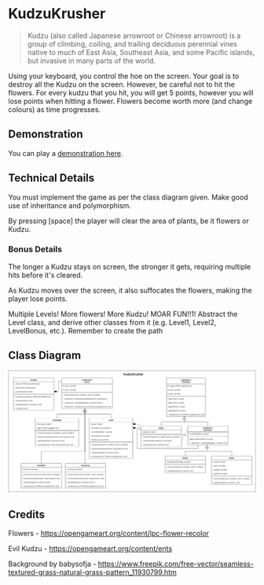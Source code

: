 # KudzuKrusher
> Kudzu (also called Japanese arrowroot or Chinese arrowroot) is a group of climbing, coiling, and trailing deciduous perennial vines native to much of East Asia, Southeast Asia, and some Pacific islands, but invasive in many parts of the world. 

Using your keyboard, you control the hoe on the screen. Your goal is to destroy all the Kudzu on the screen. However, be careful not to hit the flowers. For every kudzu that you hit, you will get 5 points, however you will lose points when hitting a flower. Flowers become worth more (and change colours) as time progresses.

## Demonstration

You can play a [demonstration here](https://hz-hbo-ict.github.io/ts-kudzukrusher/).

## Technical Details

You must implement the game as per the class diagram given. Make good use of inheritance and polymorphism.

<!-- The game must start with a start screen. Once the user presses [S] on their keyboard, the game will start.  -->

<!-- At the start of the game, 50 flowers are randomly placed on the screen. No Kudzu spawns at the beginning. -->

<!-- Kudzu spawns in random places on the screen. When a Kudzu spawns, it will move in a direction, and keep moving in that direction. It will wrap the screen. -->

<!-- The player can direct the hoe using their keyboard. --> By pressing [space] the player will clear the area of plants, be it flowers or Kudzu.

<!-- If the player clears Kudzu, they gain 5 points. If they clear flowers they lose points. -->

<!-- Flowers start of white and are worth 1 point. Once they turn blue, they are worth 3 points, worth 5 points they turn pink, and worth 7 points they turn red. Each flower increases its worth every 10-15 seconds. -->

<!-- Once the player gets to 100 points, they win the game. If the player has less than 0 points or hits 10 flowers, the player loses the game. -->

<!-- Roughly every 500ms a new flower (60% chance) or new Kudzu (40% chance) spawn. -->

### Bonus Details

The longer a Kudzu stays on screen, the stronger it gets, requiring multiple hits before it's cleared.

As Kudzu moves over the screen, it also suffocates the flowers, making the player lose points.

Multiple Levels! More flowers! More Kudzu! MOAR FUN!!1! Abstract the Level class, and derive other classes from it (e.g. Level1, Level2, LevelBonus, etc.). Remember to create the path 

## Class Diagram
![](./docs/classdiagram.png)

## Credits
Flowers - https://opengameart.org/content/lpc-flower-recolor

Evil Kudzu - https://opengameart.org/content/ents

Background by babysofja - https://www.freepik.com/free-vector/seamless-textured-grass-natural-grass-pattern_11930799.htm